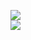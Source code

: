 [![](https://img.shields.io/badge/Made%20With-Github%20Spray-lightgrey.svg?style=for-the-badge&logo=github)](https://github.com/Annihil/github-spray#3149)  
[![](https://i.imgur.com/2DrTn0Z.gif)](https://github.com/Annihil/github-spray)